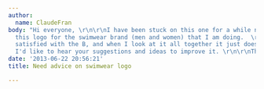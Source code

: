 ```yaml
---
author:
  name: ClaudeFran
body: "Hi everyone, \r\n\r\nI have been stuck on this one for a while now. I'm making
  this logo for the swimwear brand (men and women) that I am doing.  \r\n\r\nI'm not
  satisfied with the B, and when I look at it all together it just doesnt feel right.
  I'd like to hear your suggestions and ideas to improve it. \r\n\r\nThanks!"
date: '2013-06-22 20:56:21'
title: Need advice on swimwear logo

---
```

